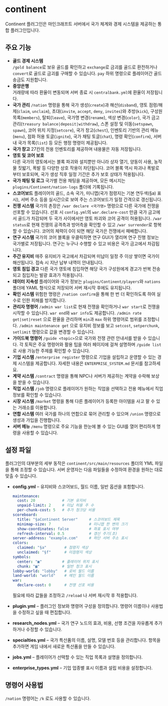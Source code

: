 # continent
Continent 플러그인은 마인크래프트 서버에서 국가 체계와 경제 시스템을 제공하는 통합 플러그인입니다.

## 주요 기능
- **골드 경제 시스템**  
  `/gold balance`로 보유 골드를 확인하고 `exchange`로 금괴를 골드로 환전하거나 `convert`로 골드로 금괴를 구매할 수 있습니다. `pay` 하위 명령으로 플레이어간 골드 송금도 지원합니다.
- **중앙은행**  
  거래량에 따라 환율이 변동되며 서버 종료 시 `centralbank.yml`에 환율이 저장됩니다.
- **국가 관리**
  `/nation` 명령을 통해 국가 생성(`create`)과 해산(`disband`), 영토 점령/해제(`claim`, `unclaim`), 초대(`invite`, `accept`, `deny`, `invites`)와 추방(`kick`), 구성원 목록(`members`), 탈퇴(`leave`), 국가명 변경(`rename`), 색상 변경(`color`), 국가 금고 관리(`treasury balance|deposit|withdraw`), 스폰 설정 및 이동(`setspawn`, `spawn`), 코어 위치 지정(`setcore`), 국가 창고(`chest`), 인벤토리 기반의 관리 메뉴(`menu`), 점화 허용 토글(`ignite`), 국가 채팅 토글(`chat`), 명령 확인(`confirm`), 서버 내 국가 목록(`list`) 등 모든 행정 명령이 제공됩니다.
- **국가 창고**
  27칸의 전용 인벤토리를 제공하며 내용물은 자동 저장됩니다.
- **영토 및 코어 보호**  
  다른 국가의 영토에서는 블록 파괴와 설치뿐만 아니라 상자 열기, 양동이 사용, 농작물 짓밟기, 폭발 등 다양한 상호 작용이 차단됩니다. 코어 블록 역시 파괴나 폭발로부터 보호되며, 국가 생성 직후 일정 기간은 추가 보호 상태가 적용됩니다.
- **국가 채팅 및 로그**
  국가별 전용 채팅을 제공하며, 모든 메시지는 `plugins/Continent/nation-logs` 폴더에 기록됩니다.
 - **스코어보드**
  플레이어의 골드, 소속 국가, 미니맵(국가 점령지는 기본 연두색(§a) 표시), 서버 주소 등을 실시간으로 보여 주는 스코어보드가 일정 간격으로 갱신됩니다.
- **전쟁 시스템**
 국가의 촌장은 `/war declare <국가명>` 명령으로 다른 국가에 전쟁을 선포할 수 있습니다. 선포 시 `config.yml`의 `war.declare-cost` 만큼 국가 금고에서 골드가 차감되며 두 국가 사이에서만 영토 파괴와 코어 공격이 허용됩니다. `/war status`로 현재 전쟁의 공격측과 방어측을 확인할 수 있고 `/war surrender`로 항복할 수 있습니다.
 코어의 체력이 0이 되면 해당 국가은 전쟁에서 패배합니다.
- **연구 시스템**
  국가의 코어 블록을 우클릭하면 연구 GUI가 열리며 연구 진행 정보는 국가별로 저장됩니다. 연구는 누구나 수행할 수 있고 비용은 국가 금고에서 차감됩니다.
- **주간 유지비**
  매주 유지비가 국고에서 차감되며 미납이 일정 주 이상 쌓이면 국가이 해산됩니다. 접속 시 지난 납부 내역이 안내됩니다.
- **영토 침입 경고**
  다른 국가 영토에 침입하면 해당 국가 구성원에게 경고가 반복 전송되고 침입자는 발광 효과가 적용됩니다.
- **데이터 지속성**
  플레이어와 국가 정보는 `plugins/Continent/players`와 `nations` 폴더에 YAML 형식으로 저장되어 서버 재시작 후에도 유지됩니다.
- **확인 시스템**
  위험한 명령은 `/nation confirm`을 통해 한 번 더 확인하도록 하여 실수로 인한 피해를 방지합니다.
- **관리자 명령어**
  `/admin war list`로 현재 전쟁을 확인하거나 `war start`로 전쟁을 시작할 수 있습니다. `war end`와 `war info`도 제공합니다.
  `/admin rate get|set|reset` 으로 환율을 관리하며 `min`과 `max` 하위 명령어로 범위를 조정합니다.
  `/admin maintenance get` 으로 유지비 정보를 보고 `setcost`, `setperchunk`, `setlimit` 명령으로 값을 변경할 수 있습니다.
- **가이드북 명령어**
  `/guide <topic>`으로 국가와 전쟁 관련 안내서를 받을 수 있습니다. 각 토픽은 주요 명령어와 활용 팁을 여러 페이지에 걸쳐 설명하며 `/guide list`로 사용 가능한 주제를 확인할 수 있습니다.
- **기업 시스템**
  `/enterprise register` 명령으로 기업을 설립하고 운영할 수 있는 경제 시스템을 제공합니다. 자세한 내용은 `ENTERPRISE_SYSTEM.md` 문서를 참고하세요.
- **계약 시스템**
  `/contract` 명령을 통해 NPC나 서버가 제공하는 계약을 수락해 보상을 받을 수 있습니다.
- **직업 시스템**
  `/job` 명령으로 플레이어가 원하는 직업을 선택하고 전용 메뉴에서 직업 정보를 확인할 수 있습니다.
- **시장 시스템**
  `/market` 명령을 통해 다른 플레이어가 등록한 아이템을 사고 팔 수 있는 거래소를 이용합니다.
- **연합 시스템**
  여러 국가를 하나의 연합으로 묶어 관리할 수 있으며 `/union` 명령으로 생성과 가입을 진행합니다.
- **서버 메뉴**
  `/menu` 명령으로 주요 기능을 한눈에 볼 수 있는 GUI를 열어 편리하게 명령을 사용할 수 있습니다.

## 설정 파일
플러그인의 대부분의 세부 동작은 `continent/src/main/resources` 폴더의 YML 파일을 통해 조정할 수 있습니다. 서버 운영자는 다음 파일들을 수정하여 환경을 원하는 대로 맞출 수 있습니다.

- **config.yml** – 유지비와 스코어보드, 월드 이름, 일반 옵션을 포함합니다.
  ```yml
  maintenance:
    cost: 20            # 기본 유지비
    unpaid-limit: 2     # 미납 허용 주 수
    per-chunk-cost: 5   # 추가 청크당 비용
  scoreboard:
    title: "§aContinent Server"     # 스코어보드 제목
    minimap-size: 7                 # 미니맵 한 변의 크기
    show-coordinates: false         # 좌표 표시 여부
    refresh-interval: 0.5           # 갱신 주기(초)
  server-address: "example.com"     # 하단 서버 주소 표시
  colors:
    claimed: "§a"        # 점령지 색상
    unclaimed: "§f"      # 미점령지 색상
  symbols:
    center: "▣"         # 플레이어 위치 표시
    chunk: "▩"          # 일반 청크 표시
  lobby-world: "lobby"   # 로비 월드 이름
  land-world: "world"    # 메인 월드 이름
  war:
    declare-cost: 0      # 전쟁 선포 비용
  ```
  필요에 따라 값들을 조정하고 `/reload` 나 서버 재시작 후 적용합니다.

- **plugin.yml** – 플러그인 정보와 명령어 구성을 정의합니다. 명령어 이름이나 사용법을 수정하고 싶을 때 편집합니다.
- **research_nodes.yml** – 국가 연구 노드의 효과, 비용, 선행 조건을 자유롭게 추가하거나 수정할 수 있습니다.
- **specialties.yml** – 국가 특산품의 이름, 설명, 모델 번호 등을 관리합니다. 항목을 추가하면 게임 내에서 새로운 특산품을 만들 수 있습니다.
- **jobs.yml** – 플레이어가 선택할 수 있는 직업 목록과 설명을 정의합니다.
- **enterprise_types.yml** – 기업 업종별 표시 이름과 설립 비용을 설정합니다.

## 명령어 사용법
`/nation` 명령어는 `/k` 로도 사용할 수 있습니다.
